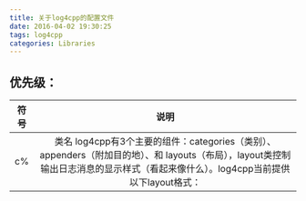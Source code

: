 ```yaml
---
title: 关于log4cpp的配置文件
date: 2016-04-02 19:30:25
tags: log4cpp
categories: Libraries
---
```


## 优先级：
| 符号 | 说明 |
|:----:|:---------------------------:|
|  c%  | 类名 log4cpp有3个主要的组件：categories（类别）、appenders（附加目的地）、和 layouts（布局），layout类控制输出日志消息的显示样式（看起来像什么）。log4cpp当前提供以下layout格式： |
